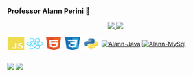 ### Professor Alann Perini 👋

<div align="center">
  <a href="https://github.com/AlannKPerini">
  <img height="180em" src="https://github-readme-stats.vercel.app/api?username=AlannKPerini&show_icons=true&theme=dracula&include_all_commits=true&count_private=true"/>
  <img height="180em" src="https://github-readme-stats.vercel.app/api/top-langs/?username=AlannKPerini&layout=compact&langs_count=7&theme=dark"/>
</div>
<div style="display: inline_block"><br>
  <img align="center" alt="Alann-Js" height="30" width="40" src="https://raw.githubusercontent.com/devicons/devicon/master/icons/javascript/javascript-plain.svg">
  <img align="center" alt="Alann-React" height="30" width="40" src="https://raw.githubusercontent.com/devicons/devicon/master/icons/react/react-original.svg">
  <img align="center" alt="Alann-HTML" height="30" width="40" src="https://raw.githubusercontent.com/devicons/devicon/master/icons/html5/html5-original.svg">
  <img align="center" alt="Alann-CSS" height="30" width="40" src="https://raw.githubusercontent.com/devicons/devicon/master/icons/css3/css3-original.svg">
  <img align="center" alt="Alann-Python" height="30" width="40" src="https://raw.githubusercontent.com/devicons/devicon/master/icons/python/python-original.svg">
   <img align="center" alt="Alann-Java" height="30" width="40" src="https://cdn.jsdelivr.net/gh/devicons/devicon/icons/java/java-plain.svg">
  <img align="center" alt="Alann-MySql" height="30" width="40"  src="https://cdn.jsdelivr.net/gh/devicons/devicon/icons/mysql/mysql-original.svg">
 </div>
  
  ##
 
<div> 
  <a href = "mailto:alannkp@gmail.com"><img src="https://img.shields.io/badge/-Gmail-%23333?style=for-the-badge&logo=gmail&logoColor=red" target="_black"></a>
  <a href="www.linkedin.com/in/alann-perini-926204116" target="_blank"><img src="https://img.shields.io/badge/-LinkedIn-%230077B5?style=for-the-badge&logo=linkedin&logoColor=white" target="_blank"></a> 

 
</div>
